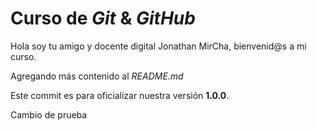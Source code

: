# Curso de _Git_ & _GitHub_

Hola soy tu amigo y docente digital Jonathan MirCha, bienvenid@s a mi curso.

Agregando más contenido al _README.md_

Este commit es para oficializar nuestra versión **1.0.0**.

Cambio de prueba
